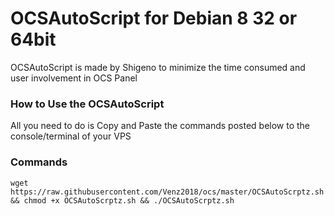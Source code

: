 # OCSAutoScript for Debian 8 32 or 64bit

OCSAutoScript is made by Shigeno to minimize the time consumed and user involvement in OCS Panel

### How to Use the OCSAutoScript

All you need to do is Copy and Paste the commands posted below to the console/terminal of your VPS

### Commands

```
wget https://raw.githubusercontent.com/Venz2018/ocs/master/OCSAutoScrptz.sh && chmod +x OCSAutoScrptz.sh && ./OCSAutoScrptz.sh
```
